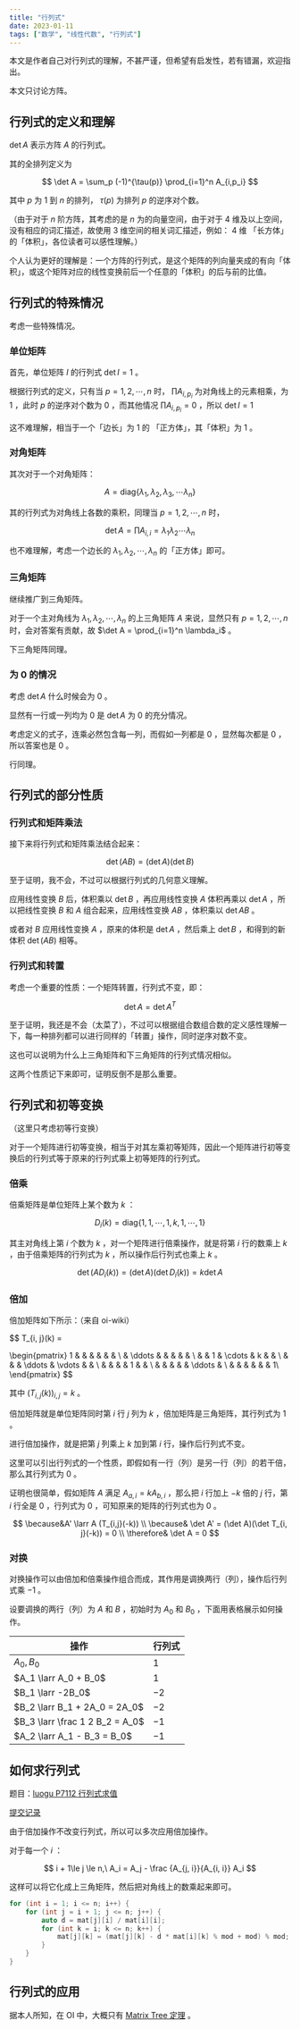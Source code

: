 ```yaml
---
title: "行列式"
date: 2023-01-11
tags: ["数学", "线性代数", "行列式"]
---
```


本文是作者自己对行列式的理解，不甚严谨，但希望有启发性，若有错漏，欢迎指出。

本文只讨论方阵。

## 行列式的定义和理解

$\det A$ 表示方阵 $A$ 的行列式。

其的全排列定义为

$$
\det A = \sum_p (-1)^{\tau(p)} \prod_{i=1}^n A_{i,p_i}
$$

其中 $p$ 为 $1$ 到 $n$ 的排列， $\tau(p)$ 为排列 $p$ 的逆序对个数。

（由于对于 $n$ 阶方阵，其考虑的是 $n$ 为的向量空间，由于对于 $4$ 维及以上空间，没有相应的词汇描述，故使用 $3$ 维空间的相关词汇描述，例如： $4$ 维 「长方体」的「体积」，各位读者可以感性理解。）

个人认为更好的理解是：一个方阵的行列式，是这个矩阵的列向量夹成的有向「体积」，或这个矩阵对应的线性变换前后一个任意的「体积」的后与前的比值。

## 行列式的特殊情况

考虑一些特殊情况。

### 单位矩阵

首先，单位矩阵 $I$ 的行列式 $\det I = 1$ 。

根据行列式的定义，只有当 $p = {1, 2, \cdots , n}$ 时， $\prod A_{i, p_i}$ 为对角线上的元素相乘，为 $1$ ，此时 $p$ 的逆序对个数为 $0$ ，而其他情况 $\prod A_{i, p_i} = 0$ ，所以 $\det I = 1$

这不难理解，相当于一个「边长」为 $1$ 的 「正方体」，其「体积」为 $1$ 。

### 对角矩阵

其次对于一个对角矩阵：

$$
A = \text{diag}\{\lambda_1, \lambda_2, \lambda_3, \cdots \lambda_n \}
$$

其的行列式为对角线上各数的乘积，同理当 $p = {1, 2, \cdots, n}$ 时，

$$
\det A = \prod A_{i, i} = \lambda_1\lambda_2\cdots\lambda_n
$$

也不难理解，考虑一个边长的 $\lambda_1, \lambda_2, \cdots ,\lambda_n$ 的「正方体」即可。

### 三角矩阵

继续推广到三角矩阵。

对于一个主对角线为 $\lambda_1, \lambda_2, \cdots, \lambda_n$ 的上三角矩阵 $A$ 来说，显然只有 $p = {1, 2, \cdots , n}$ 时，会对答案有贡献，故 $\det A = \prod_{i=1}^n \lambda_i$ 。

下三角矩阵同理。

### 为 0 的情况

考虑 $\det A$ 什么时候会为 $0$ 。

显然有一行或一列均为 $0$ 是 $\det A$ 为 $0$ 的充分情况。

考虑定义的式子，连乘必然包含每一列，而假如一列都是 $0$ ，显然每次都是 $0$ ，所以答案也是 $0$ 。

行同理。

## 行列式的部分性质

### 行列式和矩阵乘法

接下来将行列式和矩阵乘法结合起来：

$$
\det (AB) = (\det A)(\det B)
$$

至于证明，我不会，不过可以根据行列式的几何意义理解。

应用线性变换 $B$ 后，体积乘以 $\det B$ ，再应用线性变换 $A$ 体积再乘以 $\det A$ ，所以把线性变换 $B$ 和 $A$ 组合起来，应用线性变换 $AB$ ，体积乘以 $\det AB$ 。

或者对 $B$ 应用线性变换 $A$ ，原来的体积是 $\det A$ ，然后乘上 $\det B$ ，和得到的新体积 $\det (AB)$ 相等。

### 行列式和转置

考虑一个重要的性质：一个矩阵转置，行列式不变，即：

$$
\det A = \det A^T
$$

至于证明，我还是不会（太菜了），不过可以根据组合数组合数的定义感性理解一下，每一种排列都可以进行同样的「转置」操作，同时逆序对数不变。

这也可以说明为什么上三角矩阵和下三角矩阵的行列式情况相似。

这两个性质记下来即可，证明反倒不是那么重要。

## 行列式和初等变换

（这里只考虑初等行变换）

对于一个矩阵进行初等变换，相当于对其左乘初等矩阵，因此一个矩阵进行初等变换后的行列式等于原来的行列式乘上初等矩阵的行列式。

### 倍乘

倍乘矩阵是单位矩阵上某个数为 $k$ ：

$$
D_i(k) = \text{diag}\{1, 1, \cdots, 1, k, 1, \cdots, 1\}
$$

其主对角线上第 $i$ 个数为 $k$ ，对一个矩阵进行倍乘操作，就是将第 $i$ 行的数乘上 $k$ ，由于倍乘矩阵的行列式为 $k$ ，所以操作后行列式也乘上 $k$ 。

$$
\det (AD_i(k)) = (\det A)(\det D_i(k)) = k \det A
$$

### 倍加

倍加矩阵如下所示：（来自 oi-wiki）

$$
T_{i, j}(k) =

\begin{pmatrix}
1 &  &  &  &  &  & \\
 & \ddots &  &  &  &  & \\
 &  & 1 & \cdots & k &  & \\
 &  &  & \ddots & \vdots &  & \\
 &  &  &  & 1 &  & \\
 &  &  &  &  & \ddots & \\
 &  &  &  &  &  & 1\\
\end{pmatrix}
$$

其中 $(T_{i, j}(k))_{i, j} = k$ 。

倍加矩阵就是单位矩阵同时第 $i$ 行 $j$ 列为 $k$ ，倍加矩阵是三角矩阵，其行列式为 $1$ 。

进行倍加操作，就是把第 $j$ 列乘上 $k$ 加到第 $i$ 行，操作后行列式不变。

这里可以引出行列式的一个性质，即假如有一行（列）是另一行（列）的若干倍，那么其行列式为 $0$ 。

证明也很简单，假如矩阵 $A$ 满足 $A_{a, i} = kA_{b, i}$ ，那么把 $i$ 行加上 $-k$ 倍的 $j$ 行，第 $i$ 行全是 $0$ ，行列式为 $0$ ，可知原来的矩阵的行列式也为 $0$ 。

$$
\because&A' \larr A (T_{i,j}(-k)) \\
\because& \det A' = (\det A)(\det T_{i, j}(-k)) = 0 \\
\therefore& \det A = 0
$$

### 对换

对换操作可以由倍加和倍乘操作组合而成，其作用是调换两行（列），操作后行列式乘 $-1$ 。

设要调换的两行（列）为 $A$ 和 $B$ ，初始时为 $A_0$ 和 $B_0$ ，下面用表格展示如何操作。

| 操作 | 行列式 |
| --- | --- |
| $A_0, B_0$ | $1$ |
| $A_1 \larr A_0 + B_0$ | $1$ |
| $B_1 \larr -2B_0$ | $-2$ |
| $B_2 \larr B_1 + 2A_0 = 2A_0$ | $-2$ |
| $B_3 \larr \frac 1 2 B_2 = A_0$ | $-1$ |
| $A_2 \larr A_1 - B_3 = B_0$ | $-1$ |

## 如何求行列式

题目：[luogu P7112 行列式求值](https://www.luogu.com.cn/problem/P7112)

[提交记录](https://www.luogu.com.cn/record/99457413)

由于倍加操作不改变行列式，所以可以多次应用倍加操作。

对于每一个 $i$ ：

$$
i + 1\le j \le n,\ A_i = A_j - \frac {A_{j, i}}{A_{i, i}} A_i
$$

这样可以将它化成上三角矩阵，然后把对角线上的数乘起来即可。

```cpp
for (int i = 1; i <= n; i++) {
    for (int j = i + 1; j <= n; j++) {
        auto d = mat[j][i] / mat[i][i];
        for (int k = i; k <= n; k++) {
            mat[j][k] = (mat[j][k] - d * mat[i][k] % mod + mod) % mod;
        }
    }
}
```

## 行列式的应用

据本人所知，在 OI 中，大概只有 [Matrix Tree 定理](../../graph/matrix_tree.md) 。
